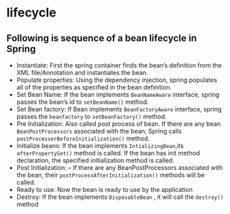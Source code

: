 # lifecycle

## Following is sequence of a bean lifecycle in Spring

* Instantiate: First the spring container finds the bean’s definition from the XML file/Annotation and instantiates the bean.
* Populate properties: Using the dependency injection, spring populates all of the properties as specified in the bean definition.
* Set Bean Name: If the bean implements ```BeanNameAware``` interface, spring passes the bean’s id to ```setBeanName()``` method.
* Set Bean factory: If Bean implements ```BeanFactoryAware``` interface, spring passes the ```beanfactory``` to ```setBeanFactory()``` method.
* Pre Initialization: Also called post process of bean. If there are any bean ```BeanPostProcessors``` associated with the bean, Spring calls ```postProcesserBeforeInitialization()``` method.
* Initialize beans: If the bean implements ```IntializingBean```,its ```afterPropertySet()``` method is called. If the bean has init method declaration, the specified initialization method is called.
* Post Initialization: – If there are any BeanPostProcessors associated with the bean, their ```postProcessAfterInitialization()``` methods will be called.
* Ready to use: Now the bean is ready to use by the application
* Destroy: If the bean implements ```DisposableBean``` , it will call the ```destroy()``` method
